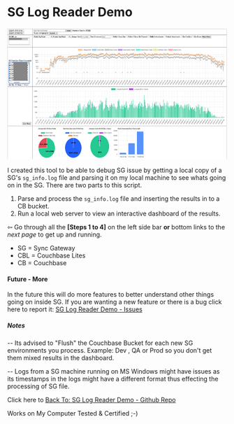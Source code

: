 
# SG Log Reader Demo

<img src="img//sg-log-reader-2.0.png" alt="Dashboard" height="300px">

I created this tool to be able to debug SG issue by getting a local copy of a SG's `sg_info.log` file and parsing it on my local machine to see whats going on in the SG. There are two parts to this script.
1. Parse and process the `sg_info.log` file and inserting the results in to a CB bucket.
2. Run a local web server to view an interactive dashboard of the results.

&#8678; Go through all the <b>[Steps 1 to 4]</b> on the left side bar <b>or</b> bottom links to the <i>next page</i> to get up and running.

- SG = Sync Gateway
- CBL = Couchbase Lites
- CB = Couchbase

#### Future - More
In the future this will do more features to better understand other things going on inside SG. If you are wanting a new feature or there is a bug click here to report it: [SG Log Reader Demo - Issues](https://github.com/Fujio-Turner/sg-log-reader-demo/issues)

##### Notes

-- Its advised to "Flush" the Couchbase Bucket for each new SG environments you process. Example: Dev , QA or Prod so you don't get them mixed results in the dashboard.

-- Logs from a SG machine running on MS Windows might have issues as its timestamps in the logs might have a different format thus effecting the processing of SG file.

Click here to [Back To: SG Log Reader Demo - Github Repo](https://github.com/fujio-turner/sg-log-reader-demo)


Works on My Computer Tested & Certified ;-)